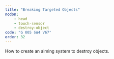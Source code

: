 ```yaml
---
title: "Breaking Targeted Objects"
nodon: 
    - head
    - touch-sensor
    - destroy-object
code: "G 005 6W4 V67"
order: 32
---
```

How to create an aiming system to destroy objects.